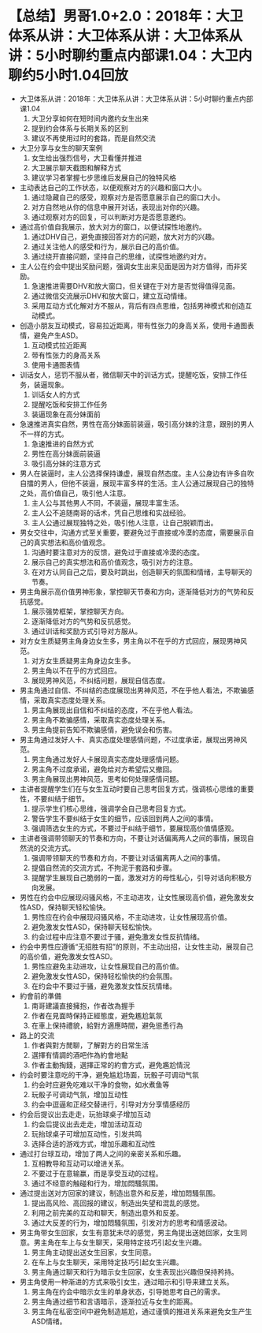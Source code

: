 # 【总结】男哥1.0+2.0：2018年：大卫体系从讲：大卫体系从讲：大卫体系从讲：5小时聊约重点内部课1.04：大卫内聊约5小时1.04回放

-   大卫体系从讲：2018年：大卫体系从讲：大卫体系从讲：5小时聊约重点内部课1.04
    1.  大卫分享如何在短时间内邀约女生出来
    2.  提到约会体系与长期关系的区别
    3.  建议不再使用过时的套路，而是自然交流
-   大卫分享与女生的聊天案例
    1.  女生给出强烈信号，大卫看懂并推进
    2.  大卫展示聊天截图和解释方式
    3.  建议学习者掌握七步思维后发展自己的独特风格
-   主动表达自己的工作状态，以便观察对方的兴趣和窗口大小。
    1.  通过隐藏自己的感受，观察对方是否愿意展示自己的窗口大小。
    2.  对方自然地从你的信息中展开对话，表现出对你的兴趣。
    3.  通过观察对方的回复，可以判断对方是否愿意邀约。
-   通过高价值自我展示，放大对方的窗口，以便试探性地邀约。
    1.  通过DHV自己，避免直接回答对方的问题，放大对方的兴趣。
    2.  通过关注他人的感受和行为，展示自己的高价值。
    3.  通过绕开直接问题，坚持自己的思维，试探性地邀约对方。
-   主人公在约会中提出奖励问题，强调女生出来见面是因为对方值得，而非奖励。
    1.  急速推进需要DHV和放大窗口，但关键在于对方是否觉得值得见面。
    2.  通过微信交流展示DHV和放大窗口，建立互动情绪。
    3.  采用互动方式化解对方不服从，背后有四点思维，包括男神模式和创造互动模式。
-   创造小朋友互动模式，容易拉近距离，带有性张力的身高关系，使用卡通图表情，避免产生ASD。
    1.  互动模式拉近距离
    2.  带有性张力的身高关系
    3.  使用卡通图表情
-   训话女人，惩罚不服从者，微信聊天中的训话方式，提醒吃饭，安排工作任务，装逼现象。
    1.  训话女人的方式
    2.  提醒吃饭和安排工作任务
    3.  装逼现象在高分妹面前
-   急速推进真实自然，男性在高分妹面前装逼，吸引高分妹的注意，跟别的男人不一样的方式。
    1.  急速推进的自然方式
    2.  男性在高分妹面前装逼
    3.  吸引高分妹的注意方式
-   男人在装逼时，主人公选择保持谦虚，展现自然态度。主人公身边有许多自吹自擂的男人，但他不装逼，展现丰富多样的生活。主人公通过展现自己的独特之处，高价值自己，吸引他人注意。
    1.  主人公与其他男人不同，不装逼，展现丰富生活。
    2.  主人公不追随南哥的话术，凭自己思维和实战经验。
    3.  主人公通过展现独特之处，吸引他人注意，让自己脱颖而出。
-   男女交往中，沟通方式至关重要，要避免过于直接或冷漠的态度，需要展示自己的真实想法和高价值观念。
    1.  沟通时要注意对方的反馈，避免过于直接或冷漠的态度。
    2.  展示自己的真实想法和高价值观念，吸引对方的注意。
    3.  在对方认同自己之后，要及时跳出，创造聊天的氛围和情绪，主导聊天的节奏。
-   男主角展示高价值男神形象，掌控聊天节奏和方向，逐渐降低对方的气势和反抗感觉。
    1.  展示强势框架，掌控聊天方向。
    2.  逐渐降低对方的气势和反抗感觉。
    3.  通过训话和奖励方式引导对方服从。
-   对方女生质疑男主角身边女生多，男主角以不在乎的方式回应，展现男神风范。
    1.  对方女生质疑男主角身边女生多。
    2.  男主角以不在乎的方式回应。
    3.  展现男神风范，不纠结问题，展现自信态度。
-   男主角通过自信、不纠结的态度展现出男神风范，不在乎他人看法，不欺骗感情，采取真实态度处理关系。
    1.  男主角展现出自信和不纠结的态度，不在乎他人看法。
    2.  男主角不欺骗感情，采取真实态度处理关系。
    3.  男主角提前告知不欺骗感情，避免误会和伤害。
-   男主角通过发好人卡、真实态度处理感情问题，不过度承诺，展现出男神风范。
    1.  男主角通过发好人卡展现真实态度处理感情问题。
    2.  男主角不过度承诺，避免给对方希望后又撤回。
    3.  男主角展现出男神风范，思考如何处理感情问题。
-   主讲者提醒学生们在与女生互动时要自己思考回复方式，强调核心思维的重要性，不要纠结于细节。
    1.  提示学生们核心思维，强调学会自己思考回复方式。
    2.  警告学生不要纠结于女生的细节，应该回到两人之间的事情。
    3.  强调筛选女生的方式，不要过于纠结于细节，要展现高价值情感观。
-   主讲者强调带领聊天的节奏和方向，不要让对话偏离两人之间的事情，展现自然流的交流方式。
    1.  强调带领聊天的节奏和方向，不要让对话偏离两人之间的事情。
    2.  提倡自然流的交流方式，不拘泥于套路和步骤。
    3.  提醒学生展现自己脆弱的一面，激发对方的母性私心，引导对话向积极方向发展。
-   男性在约会中应展现闷骚风格，不主动进攻，让女性展现高价值，避免激发女性ASD，保持聊天轻松愉快。
    1.  男性应在约会中展现闷骚风格，不主动进攻，让女性展现高价值。
    2.  避免激发女性ASD，保持聊天轻松愉快。
    3.  约会过程中应注意不要过于骚，避免激发女性反抗情绪。
-   约会中男性应遵循“无招胜有招”的原则，不主动出招，让女性主动，展现自己的高价值，避免激发女性ASD。
    1.  男性应避免主动进攻，让女性展现自己的高价值。
    2.  避免激发女性ASD，保持轻松愉快的约会氛围。
    3.  在约会中不要过于骚，避免激发女性反抗情绪。
-   約會前的準備
    1.  南哥建議直接擁抱，作者改為握手
    2.  作者在見面時保持正經態度，避免尷尬氣氛
    3.  在車上保持禮貌，給對方適應時間，避免慫恿行為
-   路上的交流
    1.  作者與對方閒聊，了解對方的日常生活
    2.  選擇有情調的酒吧作為約會地點
    3.  作者主動掏錢，選擇正常的約會方式，避免尷尬情況
-   约会时要注意吃的干净，避免尴尬场面，玩骰子可调动气氛
    1.  约会时应避免吃难以干净的食物，如水煮鱼等
    2.  玩骰子可调动气氛，增加互动性
    3.  约会中逗逼和正经交替进行，引导对方分享情感经历
-   约会后提议出去走走，玩抬球桌子增加互动
    1.  约会后提议出去走走，增加活动互动
    2.  玩抬球桌子可增加互动性，引发共鸣
    3.  选择合适的游戏方式，增加乐趣和互动性
-   通过打台球互动，增加了两人之间的亲密关系和乐趣。
    1.  互相教导和互动可以增进关系。
    2.  不要过于在意输赢，而是享受互动的过程。
    3.  通过不经意的触碰和行为，增加悶騷氛围。
-   通过提出送对方回家的建议，制造出意外和反差，增加悶騷氛围。
    1.  提出高风险、高回报的建议，制造出失望和混乱的感觉。
    2.  利用之前完美的互动和聊天，制造出意外和反差。
    3.  通过大反差的行为，增加悶騷氛围，引发对方的思考和情感波动。
-   男主角带女生回家，女生有意犹未尽的感觉，男主角提出送她回家，女生同意。男主角在车上与女生聊天，采用特定技巧引起女生兴趣。
    1.  男主角主动提出送女生回家，女生同意。
    2.  在车上与女生聊天，采用特定技巧引起女生兴趣。
    3.  男主角通过聊天和行为暗示女生回家，女生表现出兴趣但保持矜持。
-   男主角使用一种渐进的方式来吸引女生，通过暗示和引导来建立关系。
    1.  男主角在约会中暗示女生的单身状态，引导她思考自己的需求。
    2.  男主角通过细节和言语暗示，逐渐拉近与女生的距离。
    3.  男主角在私密空间中避免制造尴尬，通过谨慎的推进关系来避免女生产生ASD情绪。